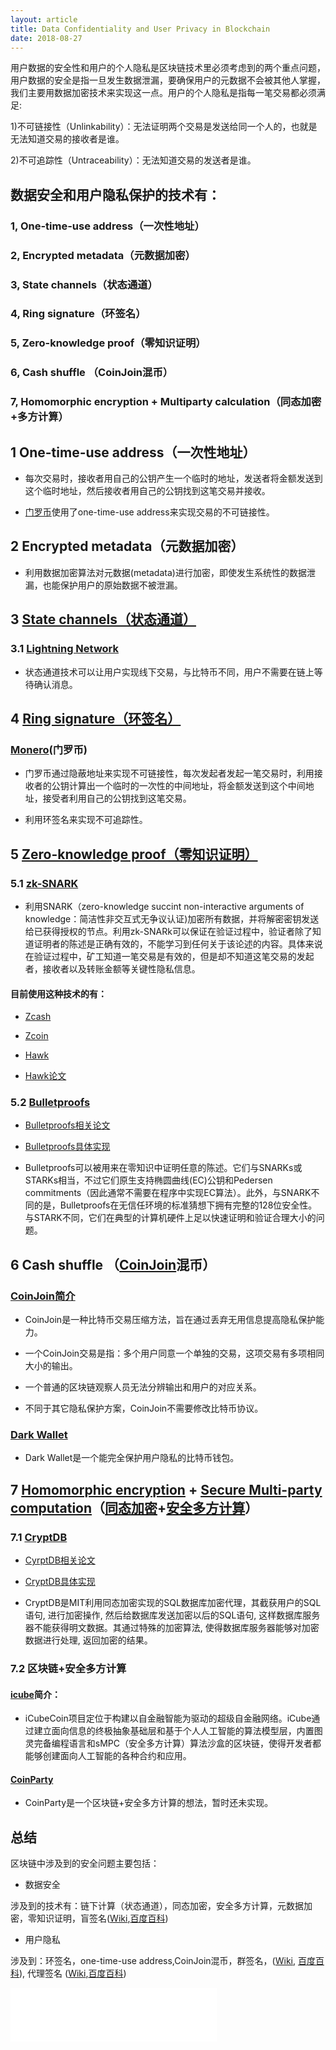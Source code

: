 ```yaml
---
layout: article
title: Data Confidentiality and User Privacy in Blockchain
date: 2018-08-27
---
```


用户数据的安全性和用户的个人隐私是区块链技术里必须考虑到的两个重点问题，用户数据的安全是指一旦发生数据泄漏，要确保用户的元数据不会被其他人掌握，我们主要用数据加密技术来实现这一点。用户的个人隐私是指每一笔交易都必须满足:  

1)不可链接性（Unlinkability）：无法证明两个交易是发送给同一个人的，也就是无法知道交易的接收者是谁。  
	
2)不可追踪性（Untraceability）：无法知道交易的发送者是谁。
<!--more-->

## 数据安全和用户隐私保护的技术有：

### 1, One-time-use address（一次性地址）

### 2, Encrypted metadata（元数据加密）

### 3, State channels（状态通道）

### 4, Ring signature（环签名）

### 5, Zero-knowledge proof（零知识证明）		

### 6, Cash shuffle （CoinJoin混币）

### 7, Homomorphic encryption + Multiparty calculation（同态加密+多方计算）


## 1 One-time-use address（一次性地址）

- 每次交易时，接收者用自己的公钥产生一个临时的地址，发送者将金额发送到这个临时地址，然后接收者用自己的公钥找到这笔交易并接收。

- [门罗币](https://getmonero.org/)使用了one-time-use address来实现交易的不可链接性。

## 2 Encrypted metadata（元数据加密）

- 利用数据加密算法对元数据(metadata)进行加密，即使发生系统性的数据泄漏，也能保护用户的原始数据不被泄漏。

## 3 [State channels（状态通道）](https://www.jeffcoleman.ca/state-channels/)

### 3.1 [Lightning Network](https://lightning.network/)

- 状态通道技术可以让用户实现线下交易，与比特币不同，用户不需要在链上等待确认消息。

## 4 [Ring signature（环签名）](https://en.wikipedia.org/wiki/Ring_signature)

### [Monero](https://getmonero.org/)(门罗币) 
	
- 门罗币通过隐蔽地址来实现不可链接性，每次发起者发起一笔交易时，利用接收者的公钥计算出一个临时的一次性的中间地址，将金额发送到这个中间地址，接受者利用自己的公钥找到这笔交易。   

- 利用环签名来实现不可追踪性。

## 5 [Zero-knowledge proof（零知识证明）](https://en.wikipedia.org/wiki/Zero-knowledge_proof)

### 5.1 [zk-SNARK](https://medium.com/@VitalikButerin/zk-snarks-under-the-hood-b33151a013f6)

- 利用SNARK（zero-knowledge succint non-interactive arguments of knowledge：简洁性非交互式无争议认证)加密所有数据，并将解密密钥发送给已获得授权的节点。利用zk-SNARk可以保证在验证过程中，验证者除了知道证明者的陈述是正确有效的，不能学习到任何关于该论述的内容。具体来说在验证过程中，矿工知道一笔交易是有效的，但是却不知道这笔交易的发起者，接收者以及转账金额等关键性隐私信息。

#### 目前使用这种技术的有：

- [Zcash](https://z.cash/)

- [Zcoin](http://zerocoin.org/)

- [Hawk](http://oblivm.com/hawk/index.html)

- [Hawk论文](https://eprint.iacr.org/2015/675.pdf)

### 5.2 [Bulletproofs](https://crypto.stanford.edu/bulletproofs/)

- [Bulletproofs相关论文](https://eprint.iacr.org/2017/1066.pdf)

- [Bulletproofs具体实现](https://github.com/apoelstra/secp256k1-mw/tree/bulletproofs)  

-   Bulletproofs可以被用来在零知识中证明任意的陈述。它们与SNARKs或STARKs相当，不过它们原生支持椭圆曲线(EC)公钥和Pedersen commitments（因此通常不需要在程序中实现EC算法）。此外，与SNARK不同的是，Bulletproofs在无信任环境的标准猜想下拥有完整的128位安全性。与STARK不同，它们在典型的计算机硬件上足以快速证明和验证合理大小的问题。

## 6 Cash shuffle （[CoinJoin](https://en.wikipedia.org/wiki/CoinJoin)混币）
### [CoinJoin简介](http://8btc.com/thread-38149-1-1.html)
- CoinJoin是一种比特币交易压缩方法，旨在通过丢弃无用信息提高隐私保护能力。

- 一个CoinJoin交易是指：多个用户同意一个单独的交易，这项交易有多项相同大小的输出。

- 一个普通的区块链观察人员无法分辨输出和用户的对应关系。

- 不同于其它隐私保护方案，CoinJoin不需要修改比特币协议。

### [Dark Wallet](https://www.darkwallet.is/)
- Dark Wallet是一个能完全保护用户隐私的比特币钱包。

## 7 [Homomorphic encryption](https://en.wikipedia.org/wiki/Homomorphic_encryption) + [Secure Multi-party computation](https://en.wikipedia.org/wiki/Secure_multi-party_computation)（[同态加密](https://baike.baidu.com/item/全同态加密)+[安全多方计算](https://baike.baidu.com/item/安全多方计算/6217146)）
### 7.1 [CryptDB](http://css.csail.mit.edu/cryptdb/)

- [CyrptDB相关论文](http://people.csail.mit.edu/nickolai/papers/raluca-cryptdb.pdf)

- [CryptDB具体实现](https://github.com/CryptDB/cryptdb)

- CryptDB是MIT利用同态加密实现的SQL数据库加密代理，其截获用户的SQL语句, 进行加密操作, 然后给数据库发送加密以后的SQL语句, 这样数据库服务器不能获得明文数据。其通过特殊的加密算法, 使得数据库服务器能够对加密数据进行处理, 返回加密的结果。

### 7.2 区块链+安全多方计算
#### [icube](http://icubechain.org/)简介：
-   iCubeCoin项目定位于构建以自金融智能为驱动的超级自金融网络。iCube通过建立面向信息的终极抽象基础层和基于个人人工智能的算法模型层，内置图灵完备编程语言和sMPC（安全多方计算）算法沙盒的区块链，使得开发者都能够创建面向人工智能的各种合约和应用。

#### [CoinParty](https://www.martinhenze.de/wp-content/papercite-data/pdf/zgh+15.pdf)

- CoinParty是一个区块链+安全多方计算的想法，暂时还未实现。

## 总结  

区块链中涉及到的安全问题主要包括：  

- 数据安全  

涉及到的技术有：链下计算（状态通道），同态加密，安全多方计算，元数据加密，零知识证明，盲签名([Wiki](https://en.wikipedia.org/wiki/Blind_signature),[百度百科](https://baike.baidu.com/item/盲签名/10323600?fr=aladdin))


- 用户隐私  

涉及到：环签名，one-time-use address,CoinJoin混币，群签名，([Wiki](https://en.wikipedia.org/wiki/Group_signature), [百度百科](https://baike.baidu.com/item/群签名/5192708?fr=aladdin)),
代理签名 ([Wiki](https://en.wikipedia.org/wiki/Proxy_re-encryption),[百度百科](https://baike.baidu.com/item/代理签名))

<iframe frameborder="no" border="0" marginwidth="0" marginheight="0" width="330" height="86" src="//music.163.com/outchain/player?type=2&id=35618537&auto=1&height=66"></iframe>
